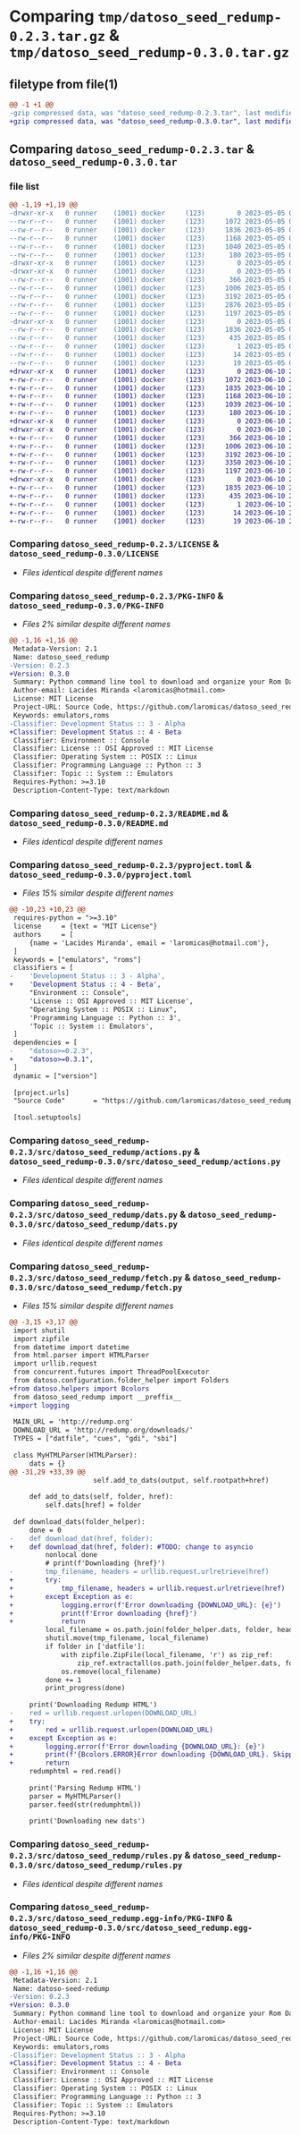 # Comparing `tmp/datoso_seed_redump-0.2.3.tar.gz` & `tmp/datoso_seed_redump-0.3.0.tar.gz`

## filetype from file(1)

```diff
@@ -1 +1 @@
-gzip compressed data, was "datoso_seed_redump-0.2.3.tar", last modified: Fri May  5 04:16:44 2023, max compression
+gzip compressed data, was "datoso_seed_redump-0.3.0.tar", last modified: Sat Jun 10 20:50:22 2023, max compression
```

## Comparing `datoso_seed_redump-0.2.3.tar` & `datoso_seed_redump-0.3.0.tar`

### file list

```diff
@@ -1,19 +1,19 @@
-drwxr-xr-x   0 runner    (1001) docker     (123)        0 2023-05-05 04:16:44.893979 datoso_seed_redump-0.2.3/
--rw-r--r--   0 runner    (1001) docker     (123)     1072 2023-05-05 04:16:21.000000 datoso_seed_redump-0.2.3/LICENSE
--rw-r--r--   0 runner    (1001) docker     (123)     1836 2023-05-05 04:16:44.893979 datoso_seed_redump-0.2.3/PKG-INFO
--rw-r--r--   0 runner    (1001) docker     (123)     1168 2023-05-05 04:16:21.000000 datoso_seed_redump-0.2.3/README.md
--rw-r--r--   0 runner    (1001) docker     (123)     1040 2023-05-05 04:16:21.000000 datoso_seed_redump-0.2.3/pyproject.toml
--rw-r--r--   0 runner    (1001) docker     (123)      180 2023-05-05 04:16:44.897979 datoso_seed_redump-0.2.3/setup.cfg
-drwxr-xr-x   0 runner    (1001) docker     (123)        0 2023-05-05 04:16:44.889979 datoso_seed_redump-0.2.3/src/
-drwxr-xr-x   0 runner    (1001) docker     (123)        0 2023-05-05 04:16:44.893979 datoso_seed_redump-0.2.3/src/datoso_seed_redump/
--rw-r--r--   0 runner    (1001) docker     (123)      366 2023-05-05 04:16:21.000000 datoso_seed_redump-0.2.3/src/datoso_seed_redump/__init__.py
--rw-r--r--   0 runner    (1001) docker     (123)     1006 2023-05-05 04:16:21.000000 datoso_seed_redump-0.2.3/src/datoso_seed_redump/actions.py
--rw-r--r--   0 runner    (1001) docker     (123)     3192 2023-05-05 04:16:21.000000 datoso_seed_redump-0.2.3/src/datoso_seed_redump/dats.py
--rw-r--r--   0 runner    (1001) docker     (123)     2876 2023-05-05 04:16:21.000000 datoso_seed_redump-0.2.3/src/datoso_seed_redump/fetch.py
--rw-r--r--   0 runner    (1001) docker     (123)     1197 2023-05-05 04:16:21.000000 datoso_seed_redump-0.2.3/src/datoso_seed_redump/rules.py
-drwxr-xr-x   0 runner    (1001) docker     (123)        0 2023-05-05 04:16:44.893979 datoso_seed_redump-0.2.3/src/datoso_seed_redump.egg-info/
--rw-r--r--   0 runner    (1001) docker     (123)     1836 2023-05-05 04:16:44.000000 datoso_seed_redump-0.2.3/src/datoso_seed_redump.egg-info/PKG-INFO
--rw-r--r--   0 runner    (1001) docker     (123)      435 2023-05-05 04:16:44.000000 datoso_seed_redump-0.2.3/src/datoso_seed_redump.egg-info/SOURCES.txt
--rw-r--r--   0 runner    (1001) docker     (123)        1 2023-05-05 04:16:44.000000 datoso_seed_redump-0.2.3/src/datoso_seed_redump.egg-info/dependency_links.txt
--rw-r--r--   0 runner    (1001) docker     (123)       14 2023-05-05 04:16:44.000000 datoso_seed_redump-0.2.3/src/datoso_seed_redump.egg-info/requires.txt
--rw-r--r--   0 runner    (1001) docker     (123)       19 2023-05-05 04:16:44.000000 datoso_seed_redump-0.2.3/src/datoso_seed_redump.egg-info/top_level.txt
+drwxr-xr-x   0 runner    (1001) docker     (123)        0 2023-06-10 20:50:22.872208 datoso_seed_redump-0.3.0/
+-rw-r--r--   0 runner    (1001) docker     (123)     1072 2023-06-10 20:50:10.000000 datoso_seed_redump-0.3.0/LICENSE
+-rw-r--r--   0 runner    (1001) docker     (123)     1835 2023-06-10 20:50:22.872208 datoso_seed_redump-0.3.0/PKG-INFO
+-rw-r--r--   0 runner    (1001) docker     (123)     1168 2023-06-10 20:50:10.000000 datoso_seed_redump-0.3.0/README.md
+-rw-r--r--   0 runner    (1001) docker     (123)     1039 2023-06-10 20:50:10.000000 datoso_seed_redump-0.3.0/pyproject.toml
+-rw-r--r--   0 runner    (1001) docker     (123)      180 2023-06-10 20:50:22.872208 datoso_seed_redump-0.3.0/setup.cfg
+drwxr-xr-x   0 runner    (1001) docker     (123)        0 2023-06-10 20:50:22.872208 datoso_seed_redump-0.3.0/src/
+drwxr-xr-x   0 runner    (1001) docker     (123)        0 2023-06-10 20:50:22.872208 datoso_seed_redump-0.3.0/src/datoso_seed_redump/
+-rw-r--r--   0 runner    (1001) docker     (123)      366 2023-06-10 20:50:10.000000 datoso_seed_redump-0.3.0/src/datoso_seed_redump/__init__.py
+-rw-r--r--   0 runner    (1001) docker     (123)     1006 2023-06-10 20:50:10.000000 datoso_seed_redump-0.3.0/src/datoso_seed_redump/actions.py
+-rw-r--r--   0 runner    (1001) docker     (123)     3192 2023-06-10 20:50:10.000000 datoso_seed_redump-0.3.0/src/datoso_seed_redump/dats.py
+-rw-r--r--   0 runner    (1001) docker     (123)     3350 2023-06-10 20:50:10.000000 datoso_seed_redump-0.3.0/src/datoso_seed_redump/fetch.py
+-rw-r--r--   0 runner    (1001) docker     (123)     1197 2023-06-10 20:50:10.000000 datoso_seed_redump-0.3.0/src/datoso_seed_redump/rules.py
+drwxr-xr-x   0 runner    (1001) docker     (123)        0 2023-06-10 20:50:22.872208 datoso_seed_redump-0.3.0/src/datoso_seed_redump.egg-info/
+-rw-r--r--   0 runner    (1001) docker     (123)     1835 2023-06-10 20:50:22.000000 datoso_seed_redump-0.3.0/src/datoso_seed_redump.egg-info/PKG-INFO
+-rw-r--r--   0 runner    (1001) docker     (123)      435 2023-06-10 20:50:22.000000 datoso_seed_redump-0.3.0/src/datoso_seed_redump.egg-info/SOURCES.txt
+-rw-r--r--   0 runner    (1001) docker     (123)        1 2023-06-10 20:50:22.000000 datoso_seed_redump-0.3.0/src/datoso_seed_redump.egg-info/dependency_links.txt
+-rw-r--r--   0 runner    (1001) docker     (123)       14 2023-06-10 20:50:22.000000 datoso_seed_redump-0.3.0/src/datoso_seed_redump.egg-info/requires.txt
+-rw-r--r--   0 runner    (1001) docker     (123)       19 2023-06-10 20:50:22.000000 datoso_seed_redump-0.3.0/src/datoso_seed_redump.egg-info/top_level.txt
```

### Comparing `datoso_seed_redump-0.2.3/LICENSE` & `datoso_seed_redump-0.3.0/LICENSE`

 * *Files identical despite different names*

### Comparing `datoso_seed_redump-0.2.3/PKG-INFO` & `datoso_seed_redump-0.3.0/PKG-INFO`

 * *Files 2% similar despite different names*

```diff
@@ -1,16 +1,16 @@
 Metadata-Version: 2.1
 Name: datoso_seed_redump
-Version: 0.2.3
+Version: 0.3.0
 Summary: Python command line tool to download and organize your Rom Dat files.
 Author-email: Lacides Miranda <laromicas@hotmail.com>
 License: MIT License
 Project-URL: Source Code, https://github.com/laromicas/datoso_seed_redump
 Keywords: emulators,roms
-Classifier: Development Status :: 3 - Alpha
+Classifier: Development Status :: 4 - Beta
 Classifier: Environment :: Console
 Classifier: License :: OSI Approved :: MIT License
 Classifier: Operating System :: POSIX :: Linux
 Classifier: Programming Language :: Python :: 3
 Classifier: Topic :: System :: Emulators
 Requires-Python: >=3.10
 Description-Content-Type: text/markdown
```

### Comparing `datoso_seed_redump-0.2.3/README.md` & `datoso_seed_redump-0.3.0/README.md`

 * *Files identical despite different names*

### Comparing `datoso_seed_redump-0.2.3/pyproject.toml` & `datoso_seed_redump-0.3.0/pyproject.toml`

 * *Files 15% similar despite different names*

```diff
@@ -10,23 +10,23 @@
 requires-python = ">=3.10"
 license     = {text = "MIT License"}
 authors     = [
     {name = 'Lacides Miranda', email = 'laromicas@hotmail.com'},
 ]
 keywords = ["emulators", "roms"]
 classifiers = [
-    'Development Status :: 3 - Alpha',
+    'Development Status :: 4 - Beta',
     "Environment :: Console",
     'License :: OSI Approved :: MIT License',
     "Operating System :: POSIX :: Linux",
     'Programming Language :: Python :: 3',
     'Topic :: System :: Emulators',
 ]
 dependencies = [
-    "datoso>=0.2.3",
+    "datoso>=0.3.1",
 ]
 dynamic = ["version"]
 
 [project.urls]
 "Source Code"       = "https://github.com/laromicas/datoso_seed_redump"
 
 [tool.setuptools]
```

### Comparing `datoso_seed_redump-0.2.3/src/datoso_seed_redump/actions.py` & `datoso_seed_redump-0.3.0/src/datoso_seed_redump/actions.py`

 * *Files identical despite different names*

### Comparing `datoso_seed_redump-0.2.3/src/datoso_seed_redump/dats.py` & `datoso_seed_redump-0.3.0/src/datoso_seed_redump/dats.py`

 * *Files identical despite different names*

### Comparing `datoso_seed_redump-0.2.3/src/datoso_seed_redump/fetch.py` & `datoso_seed_redump-0.3.0/src/datoso_seed_redump/fetch.py`

 * *Files 15% similar despite different names*

```diff
@@ -3,15 +3,17 @@
 import shutil
 import zipfile
 from datetime import datetime
 from html.parser import HTMLParser
 import urllib.request
 from concurrent.futures import ThreadPoolExecutor
 from datoso.configuration.folder_helper import Folders
+from datoso.helpers import Bcolors
 from datoso_seed_redump import __preffix__
+import logging
 
 MAIN_URL = 'http://redump.org'
 DOWNLOAD_URL = 'http://redump.org/downloads/'
 TYPES = ["datfile", "cues", "gdi", "sbi"]
 
 class MyHTMLParser(HTMLParser):
     dats = {}
@@ -31,29 +33,39 @@
                     self.add_to_dats(output, self.rootpath+href)
 
     def add_to_dats(self, folder, href):
         self.dats[href] = folder
 
 def download_dats(folder_helper):
     done = 0
-    def download_dat(href, folder):
+    def download_dat(href, folder): #TODO: change to asyncio
         nonlocal done
         # print(f'Downloading {href}')
-        tmp_filename, headers = urllib.request.urlretrieve(href)
+        try:
+            tmp_filename, headers = urllib.request.urlretrieve(href)
+        except Exception as e:
+            logging.error(f'Error downloading {DOWNLOAD_URL}: {e}')
+            print(f'Error downloading {href}')
+            return
         local_filename = os.path.join(folder_helper.dats, folder, headers.get_filename())
         shutil.move(tmp_filename, local_filename)
         if folder in ['datfile']:
             with zipfile.ZipFile(local_filename, 'r') as zip_ref:
                 zip_ref.extractall(os.path.join(folder_helper.dats, folder))
             os.remove(local_filename)
         done += 1
         print_progress(done)
 
     print('Downloading Redump HTML')
-    red = urllib.request.urlopen(DOWNLOAD_URL)
+    try:
+        red = urllib.request.urlopen(DOWNLOAD_URL)
+    except Exception as e:
+        logging.error(f'Error downloading {DOWNLOAD_URL}: {e}')
+        print(f'{Bcolors.ERROR}Error downloading {DOWNLOAD_URL}. Skipping redump.{Bcolors.ENDC}')
+        return
     redumphtml = red.read()
 
     print('Parsing Redump HTML')
     parser = MyHTMLParser()
     parser.feed(str(redumphtml))
 
     print('Downloading new dats')
```

### Comparing `datoso_seed_redump-0.2.3/src/datoso_seed_redump/rules.py` & `datoso_seed_redump-0.3.0/src/datoso_seed_redump/rules.py`

 * *Files identical despite different names*

### Comparing `datoso_seed_redump-0.2.3/src/datoso_seed_redump.egg-info/PKG-INFO` & `datoso_seed_redump-0.3.0/src/datoso_seed_redump.egg-info/PKG-INFO`

 * *Files 2% similar despite different names*

```diff
@@ -1,16 +1,16 @@
 Metadata-Version: 2.1
 Name: datoso-seed-redump
-Version: 0.2.3
+Version: 0.3.0
 Summary: Python command line tool to download and organize your Rom Dat files.
 Author-email: Lacides Miranda <laromicas@hotmail.com>
 License: MIT License
 Project-URL: Source Code, https://github.com/laromicas/datoso_seed_redump
 Keywords: emulators,roms
-Classifier: Development Status :: 3 - Alpha
+Classifier: Development Status :: 4 - Beta
 Classifier: Environment :: Console
 Classifier: License :: OSI Approved :: MIT License
 Classifier: Operating System :: POSIX :: Linux
 Classifier: Programming Language :: Python :: 3
 Classifier: Topic :: System :: Emulators
 Requires-Python: >=3.10
 Description-Content-Type: text/markdown
```

